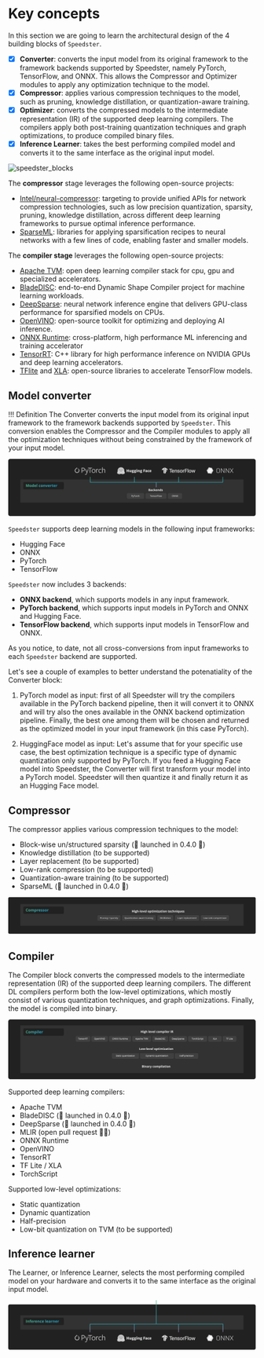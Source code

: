 # Key concepts

In this section we are going to learn the architectural design of the 4 building blocks of `Speedster`.

- [x]  **Converter**: converts the input model from its original framework to the framework backends supported by Speedster, namely PyTorch, TensorFlow, and ONNX. This allows the Compressor and Optimizer modules to apply any optimization technique to the model.
- [x]  **Compressor**: applies various compression techniques to the model, such as pruning, knowledge distillation, or quantization-aware training.
- [x]  **Optimizer**: converts the compressed models to the intermediate representation (IR) of the supported deep learning compilers. The compilers apply both post-training quantization techniques and graph optimizations, to produce compiled binary files.
- [x]  **Inference Learner**: takes the best performing compiled model and converts it to the same interface as the original input model.

![speedster_blocks](https://user-images.githubusercontent.com/42771598/213177175-a76908a2-5eef-4e82-9d54-0fc812131463.png)

The **compressor** stage leverages the following open-source projects:

- [Intel/neural-compressor](https://github.com/intel/neural-compressor): targeting to provide unified APIs for network compression technologies, such as low precision quantization, sparsity, pruning, knowledge distillation, across different deep learning frameworks to pursue optimal inference performance.
- [SparseML](https://github.com/neuralmagic/sparseml): libraries for applying sparsification recipes to neural networks with a few lines of code, enabling faster and smaller models.

The **compiler stage** leverages the following open-source projects:

- [Apache TVM](https://github.com/apache/tvm): open deep learning compiler stack for cpu, gpu and specialized accelerators.
- [BladeDISC](https://github.com/alibaba/BladeDISC): end-to-end Dynamic Shape Compiler project for machine learning workloads.
- [DeepSparse](https://github.com/neuralmagic/deepsparse): neural network inference engine that delivers GPU-class performance for sparsified models on CPUs.
- [OpenVINO](https://github.com/openvinotoolkit/openvino): open-source toolkit for optimizing and deploying AI inference.
- [ONNX Runtime](https://github.com/microsoft/onnxruntime): cross-platform, high performance ML inferencing and training accelerator
- [TensorRT](https://github.com/NVIDIA/TensorRT): C++ library for high performance inference on NVIDIA GPUs and deep learning accelerators.
- [TFlite](https://github.com/tensorflow/tflite-micro) and [XLA](https://github.com/tensorflow/tensorflow/tree/master/tensorflow/compiler/xla): open-source libraries to accelerate TensorFlow models.

## Model converter
!!! Definition
    The Converter converts the input model from its original input framework to the framework backends supported by `Speedster`. This conversion enables the Compressor and the Compiler modules to apply all the optimization techniques without being constrained by the framework of your input model.

![image info](images/converter.png)

`Speedster` supports deep learning models in the following input frameworks:

- Hugging Face
- ONNX
- PyTorch
- TensorFlow

`Speedster` now includes 3 backends:

- **ONNX backend**, which supports models in any input framework.
- **PyTorch backend**, which supports input models in PyTorch and ONNX and Hugging Face. 
- **TensorFlow backend**, which supports input models in TensorFlow and ONNX.

As you notice, to date, not all cross-conversions from input frameworks to each `Speedster` backend are supported. 

Let's see a couple of examples to better understand the potenatiality of the Converter block:

1. PyTorch model as input: first of all Speedster will try the compilers available in the PyTorch backend pipeline, then it will convert it to ONNX and will try also the ones available in the ONNX backend optimization pipeline. Finally, the best one among them will be chosen and returned as the optimized model in your input framework (in this case PyTorch).

2. HuggingFace model as input: Let's assume that for your specific use case, the best optimization technique is a specific type of dynamic quantization only supported by PyTorch. If you feed a Hugging Face model into Speedster, the Converter will first transform your model into a PyTorch model. Speedster will then quantize it and finally return it as an Hugging Face model.

## Compressor

The compressor applies various compression techniques to the model:

- Block-wise un/structured sparsity (🎉 launched in 0.4.0 🎉)
- Knowledge distillation (to be supported)
- Layer replacement (to be supported)
- Low-rank compression (to be supported)
- Quantization-aware training (to be supported)
- SparseML (🎉 launched in 0.4.0 🎉)

![image info](images/compressor.png)

## Compiler

The Compiler block converts the compressed models to the intermediate representation (IR) of the supported deep learning compilers. The different DL compilers perform both the low-level optimizations, which mostly consist of various quantization techniques, and graph optimizations. Finally, the model is compiled into binary.

![image info](images/compiler.png)

Supported deep learning compilers:

- Apache TVM
- BladeDISC (🎉 launched in 0.4.0 🎉)
- DeepSparse (🎉 launched in 0.4.0 🎉)
- MLIR (open pull request 👩‍💻)
- ONNX Runtime
- OpenVINO
- TensorRT
- TF Lite / XLA
- TorchScript

Supported low-level optimizations:

- Static quantization
- Dynamic quantization
- Half-precision
- Low-bit quantization on TVM (to be supported)

## Inference learner

The Learner, or Inference Learner, selects the most performing compiled model on your hardware and converts it to the same interface as the original input model.

![image info](images/learner.png)